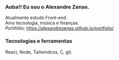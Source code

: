### Aoba!! Eu sou o Alexandre Zenas.
 Atualmente estudo Front-end.<br>
 Amo tecnologia, música e finanças.<br>
 Portifólio: https://alexandrezenas.github.io/portfolio/
 
### Tecnologias e ferramentas
React, Node, Tailwindcss, C, git. 
